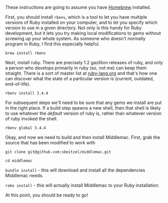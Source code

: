 These instructions are going to assume you have [Homebrew] installed.

First, you should install `rbenv`, which is a tool to let you have multiple versions
of Ruby installed on your computer, and to let you specify which version to use in a
given directory. Not only is this handy for Ruby development, but it lets you try making
local modifications to gems without screwing up your whole system. As someone
who doesn't normally program in Ruby, I find this especially helpful.

`brew install rbenv`

Next, install ruby. There are precisely 1.2 gazillion releases of ruby, and only a person
who develops primarily in ruby (so, not me) can keep them straight. There is a sort of
master list at [ruby-lang.org](https://www.ruby-lang.org/en/downloads/releases/) and that's
how one can discover what the state of a particular version is (current, outdated, end-of-life).

`rbenv install 3.4.4`

For subsequent steps we'll need to be sure that any gems we install are put in the right
place. If a build step spawns a new shell, then that shell is likely to use whatever the
*default* version of ruby is, rather than whatever version of ruby invoked the shell.

`rbenv global 3.4.4`

Okay, and now we need to build and then install Middlemac. First, grab the source that has
been modified to work with 

`git clone git@github.com:sbeitzel/middlemac.git`

`cd middlemac`

`bundle install` - this will download and install all the dependencies Middlemac needs.

`rake install` - this will actually install Middlemac to your Ruby installation.

At this point, you should be ready to go!

[Homebrew]: https://brew.sh
